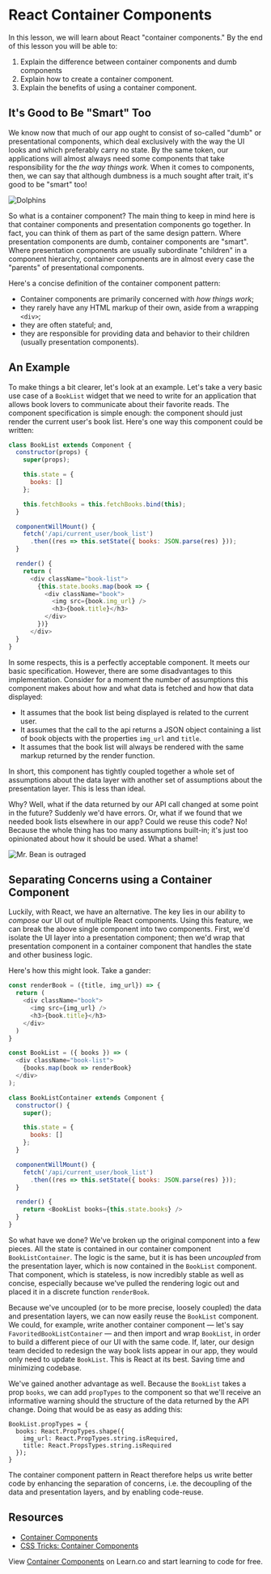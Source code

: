 # React Container Components

In this lesson, we will learn about React "container components." By the end of
this lesson you will be able to:

1. Explain the difference between container components and dumb components
2. Explain how to create a container component.
3. Explain the benefits of using a container component.

## It's Good to Be "Smart" Too

We know now that much of our app ought to consist of so-called "dumb" or presentational components, which deal exclusively with the way the UI looks and which preferably carry no state. By the same token, our applications will almost always need some components that take responsibility for the *the way things work.* When it comes to components, then, we can say that although dumbness is a much sought after trait, it's good to be "smart" too!

![Dolphins](https://media.giphy.com/media/9HXOac9CZshOM/giphy.gif)

So what is a container component? The main thing to keep in mind here is that container components and presentation components go together. In fact, you can think of them as part of the same design pattern.  Where presentation components are dumb, container components are "smart". Where presentation components are usually subordinate "children" in a component hierarchy, container components are in almost every case the "parents" of presentational components.

Here's a concise definition of the container component pattern:
* Container components are primarily concerned with *how things work*;
* they rarely have any HTML markup of their own, aside from a wrapping `<div>`;
* they are often stateful; and,
* they are responsible for providing data and behavior to their children (usually presentation components).

## An Example

To make things a bit clearer, let's look at an example. Let's take a very basic use case of a `BookList` widget that we need to write for an application that allows book lovers to communicate about their favorite reads. The component specification is simple enough: the component should just render the current user's book list. Here's one way this component could be written:

```javascript
class BookList extends Component {
  constructor(props) {
    super(props);

    this.state = {
      books: []
    };

    this.fetchBooks = this.fetchBooks.bind(this);
  }

  componentWillMount() {
    fetch('/api/current_user/book_list')
      .then((res => this.setState({ books: JSON.parse(res) }));
  }

  render() {
    return (
      <div className="book-list">
        {this.state.books.map(book => {
          <div className="book">
            <img src={book.img_url} />
            <h3>{book.title}</h3>
          </div>
        })}
      </div>
  }
}
```

In some respects, this is a perfectly acceptable component. It meets our basic specification. However, there are some disadvantages to this implementation. Consider for a moment the number of assumptions this component makes about how and what data is fetched and how that data displayed: 
* It assumes that the book list being displayed is related to the current user.
* It assumes that the call to the api returns a JSON object containing a list of book objects with the properties `img_url` and `title`.
* It assumes that the book list will always be rendered with the same markup returned by the render function.

In short, this component has tightly coupled together a whole set of assumptions about the data layer with another set of assumptions about the presentation layer. This is less than ideal.

Why? Well, what if the data returned by our API call changed at some point in the future? Suddenly we'd have errors. Or, what if we found that we needed book lists elsewhere in our app? Could we reuse this code? No! Because the whole thing has too many assumptions built-in; it's just too opinionated about how it should be used. What a shame!

![Mr. Bean is outraged](http://gifrific.com/wp-content/uploads/2014/02/Angry-Mr-Bean-Shakes-Head.gif)

## Separating Concerns using a Container  Component

Luckily, with React, we have an alternative. The key lies in our ability to _compose_ our UI out of multiple React components. Using this feature, we can break the above single component into two components. First, we'd isolate the  UI layer into a presentation component; then we'd wrap that presentation component in a container component that handles the state and other business logic.

Here's how this might look. Take a gander:
```javascript
const renderBook = ({title, img_url}) => {
  return (
    <div className="book">
      <img src={img_url} />
      <h3>{book.title}</h3>
    </div>
  )
}

const BookList = ({ books }) => (
  <div className="book-list">
    {books.map(book => renderBook}
  </div>
);

class BookListContainer extends Component {
  constructor() {
    super();

    this.state = {
      books: []
    };
  }

  componentWillMount() {
    fetch('/api/current_user/book_list')
      .then((res => this.setState({ books: JSON.parse(res) }));
  }

  render() {
    return <BookList books={this.state.books} />
  }
}
```

So what have we done? We've broken up the original component into a few pieces. All the state is contained in our container component `BookListContainer`. The logic is the same, but it is has been _uncoupled_ from the presentation layer, which is now contained in the `BookList` component. That component, which is stateless, is now incredibly stable as well as concise, especially because we've pulled the rendering logic out and placed it in a discrete function `renderBook`.

Because we've uncoupled (or to be more precise, loosely coupled) the data and presentation layers, we can now easily reuse the `BookList` component. We could, for example, write another container component &mdash; let's say `FavoritedBookListContainer` &mdash; and then import and wrap `BookList`, in order to build a different piece of our UI with the same code. If, later, our design team decided to redesign the way book lists appear in our app, they would only need to update `BookList`. This is React at its best. Saving time and minimizing codebase. 

We've gained another advantage as well. Because the `BookList` takes a prop `books`, we can add `propTypes` to the component so that we'll receive an informative warning should the structure of the data returned by the API change. Doing that would be as easy as adding this:

```
BookList.propTypes = {
  books: React.PropTypes.shape({
    img_url: React.PropTypes.string.isRequired,
    title: React.PropsTypes.string.isRequired
  });
}
```
The container component pattern in React therefore helps us write better code by enhancing the separation of concerns, i.e. the decoupling of the data and presentation layers, and by enabling code-reuse. 

## Resources

- [Container Components](https://medium.com/@learnreact/container-components-c0e67432e005#.2kd1wuyp4)
- [CSS Tricks: Container Components](https://css-tricks.com/learning-react-container-components/)

<p class='util--hide'>View <a href='https://learn.co/lessons/react-container-components'>Container Components</a> on Learn.co and start learning to code for free.</p>
